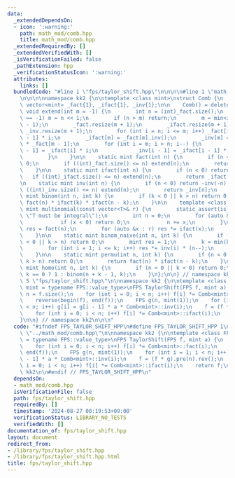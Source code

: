 ```yaml
---
data:
  _extendedDependsOn:
  - icon: ':warning:'
    path: math_mod/comb.hpp
    title: math_mod/comb.hpp
  _extendedRequiredBy: []
  _extendedVerifiedWith: []
  _isVerificationFailed: false
  _pathExtension: hpp
  _verificationStatusIcon: ':warning:'
  attributes:
    links: []
  bundledCode: "#line 1 \"fps/taylor_shift.hpp\"\n\n\n\n#line 1 \"math_mod/comb.hpp\"\
    \n\n\n\nnamespace kk2 {\n\ntemplate <class mint>\nstruct Comb {\n    static inline\
    \ vector<mint> _fact{1}, _ifact{1}, _inv{1};\n\n    Comb() = delete;\n\n    static\
    \ void extend(int m = -1) {\n        int n = (int)_fact.size();\n        if (m\
    \ == -1) m = n << 1;\n        if (n > m) return;\n        m = min<int>(m, mint::getmod()\
    \ - 1);\n        _fact.resize(m + 1);\n        _ifact.resize(m + 1);\n       \
    \ _inv.resize(m + 1);\n        for (int i = n; i <= m; i++) _fact[i] = _fact[i\
    \ - 1] * i;\n        _ifact[m] = _fact[m].inv();\n        _inv[m] = _ifact[m]\
    \ * _fact[m - 1];\n        for (int i = m; i > n; i--) {\n            _ifact[i\
    \ - 1] = _ifact[i] * i;\n            _inv[i - 1] = _ifact[i - 1] * _fact[i - 2];\n\
    \        }\n    }\n\n    static mint fact(int n) {\n        if (n < 0) return\
    \ 0;\n        if ((int)_fact.size() <= n) extend(n);\n        return _fact[n];\n\
    \    }\n\n    static mint ifact(int n) {\n        if (n < 0) return 0;\n     \
    \   if ((int)_ifact.size() <= n) extend(n);\n        return _ifact[n];\n    }\n\
    \n    static mint inv(int n) {\n        if (n < 0) return -inv(-n);\n        if\
    \ ((int)_inv.size() <= n) extend(n);\n        return _inv[n];\n    }\n\n    static\
    \ mint binom(int n, int k) {\n        if (k < 0 || k > n) return 0;\n        return\
    \ fact(n) * ifact(k) * ifact(n - k);\n    }\n\n    template <class T>\n    static\
    \ mint multinomial(const vector<T>& r) {\n        static_assert(is_integral_v<T>,\
    \ \"T must be integral\");\n        int n = 0;\n        for (auto &x : r) {\n\
    \            if (x < 0) return 0;\n            n += x;\n        }\n        mint\
    \ res = fact(n);\n        for (auto &x : r) res *= ifact(x);\n        return res;\n\
    \    }\n\n    static mint binom_naive(int n, int k) {\n        if (n < 0 || k\
    \ < 0 || k > n) return 0;\n        mint res = 1;\n        k = min(k, n - k);\n\
    \        for (int i = 1; i <= k; i++) res *= inv(i) * (n--);\n        return res;\n\
    \    }\n\n    static mint permu(int n, int k) {\n        if (n < 0 || k < 0 ||\
    \ k > n) return 0;\n        return fact(n) * ifact(n - k);\n    }\n\n    static\
    \ mint homo(int n, int k) {\n        if (n < 0 || k < 0) return 0;\n        return\
    \ k == 0 ? 1 : binom(n + k - 1, k);\n    }\n};\n\n} // namespace kk2\n\n\n#line\
    \ 5 \"fps/taylor_shift.hpp\"\n\nnamespace kk2 {\n\ntemplate <class FPS, class\
    \ mint = typename FPS::value_type>\nFPS TaylorShift(FPS f, mint a) {\n    int\
    \ n = f.size();\n    for (int i = 0; i < n; i++) f[i] *= Comb<mint>::fact(i);\n\
    \    reverse(begin(f), end(f));\n    FPS g(n, mint(1));\n    for (int i = 1; i\
    \ < n; i++) g[i] = g[i - 1] * a * Comb<mint>::inv(i);\n    f = (f * g).pre(n).rev();\n\
    \    for (int i = 0; i < n; i++) f[i] *= Comb<mint>::ifact(i);\n    return f;\n\
    }\n\n} // namespace kk2\n\n\n"
  code: "#ifndef FPS_TAYLOR_SHIFT_HPP\n#define FPS_TAYLOR_SHIFT_HPP 1\n\n#include\
    \ \"../math_mod/comb.hpp\"\n\nnamespace kk2 {\n\ntemplate <class FPS, class mint\
    \ = typename FPS::value_type>\nFPS TaylorShift(FPS f, mint a) {\n    int n = f.size();\n\
    \    for (int i = 0; i < n; i++) f[i] *= Comb<mint>::fact(i);\n    reverse(begin(f),\
    \ end(f));\n    FPS g(n, mint(1));\n    for (int i = 1; i < n; i++) g[i] = g[i\
    \ - 1] * a * Comb<mint>::inv(i);\n    f = (f * g).pre(n).rev();\n    for (int\
    \ i = 0; i < n; i++) f[i] *= Comb<mint>::ifact(i);\n    return f;\n}\n\n} // namespace\
    \ kk2\n\n#endif // FPS_TAYLOR_SHIFT_HPP\n"
  dependsOn:
  - math_mod/comb.hpp
  isVerificationFile: false
  path: fps/taylor_shift.hpp
  requiredBy: []
  timestamp: '2024-08-27 00:19:53+09:00'
  verificationStatus: LIBRARY_NO_TESTS
  verifiedWith: []
documentation_of: fps/taylor_shift.hpp
layout: document
redirect_from:
- /library/fps/taylor_shift.hpp
- /library/fps/taylor_shift.hpp.html
title: fps/taylor_shift.hpp
---
```

